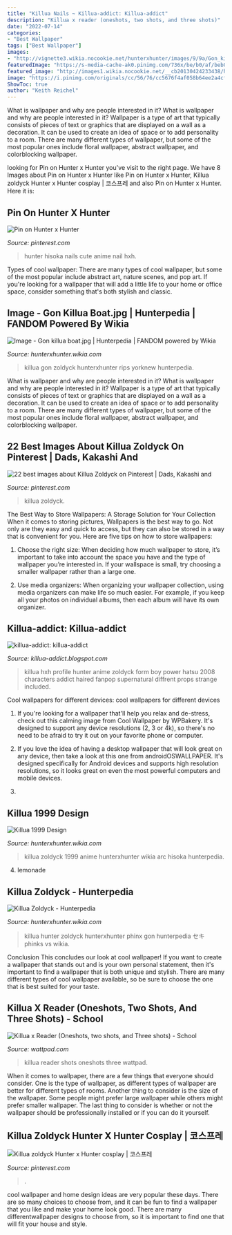 ```yaml
---
title: "Killua Nails ~ Killua-addict: Killua-addict"
description: "Killua x reader (oneshots, two shots, and three shots)"
date: "2022-07-14"
categories:
- "Best Wallpaper"
tags: ["Best Wallpaper"]
images:
- "http://vignette3.wikia.nocookie.net/hunterxhunter/images/9/9a/Gon_killua_boat.jpg/revision/latest?cb=20130922021623"
featuredImage: "https://s-media-cache-ak0.pinimg.com/736x/be/b0/af/beb0afe8f464316a4b4b014e3ac32f31--anime-guys-manga-anime.jpg"
featured_image: "http://images1.wikia.nocookie.net/__cb20130424233438/hunterxhunter/images/f/fc/Phinx_vs_Killua.png"
image: "https://i.pinimg.com/originals/cc/56/76/cc5676f4af058b64ee2a4cf8be855782.png"
ShowToc: true
author: "Keith Reichel"
---
```



What is wallpaper and why are people interested in it?
What is wallpaper and why are people interested in it?
Wallpaper is a type of art that typically consists of pieces of text or graphics that are displayed on a wall as a decoration. It can be used to create an idea of space or to add personality to a room. There are many different types of wallpaper, but some of the most popular ones include floral wallpaper, abstract wallpaper, and colorblocking wallpaper.

	

		
looking for Pin on Hunter x Hunter you've visit to the right page. We have 8 Images about Pin on Hunter x Hunter like Pin on Hunter x Hunter, Killua zoldyck Hunter x Hunter cosplay | 코스프레 and also Pin on Hunter x Hunter. Here it is:
		
    
## Pin On Hunter X Hunter

<img loading=lazy src="https://i.pinimg.com/originals/cc/56/76/cc5676f4af058b64ee2a4cf8be855782.png" onerror="this.onerror=null;this.src='https://tse4.mm.bing.net/th?id=OIP.udq_d2aXWA8Tl_7q1QS7LQHaEK&amp;pid=15.1';" alt="Pin on Hunter x Hunter">

_Source: pinterest.com_

>hunter hisoka nails cute anime nail hxh. 

	

Types of cool wallpaper:
There are many types of cool wallpaper, but some of the most popular include abstract art, nature scenes, and pop art. If you're looking for a wallpaper that will add a little life to your home or office space, consider something that's both stylish and classic.

    
## Image - Gon Killua Boat.jpg | Hunterpedia | FANDOM Powered By Wikia

<img loading=lazy src="http://vignette3.wikia.nocookie.net/hunterxhunter/images/9/9a/Gon_killua_boat.jpg/revision/latest?cb=20130922021623" onerror="this.onerror=null;this.src='https://tse1.mm.bing.net/th?id=OIP.eV4yLgHzex7H_mbvMveNUwHaEK&amp;pid=15.1';" alt="Image - Gon killua boat.jpg | Hunterpedia | FANDOM powered by Wikia">

_Source: hunterxhunter.wikia.com_

>killua gon zoldyck hunterxhunter rips yorknew hunterpedia. 

	

What is wallpaper and why are people interested in it?
What is wallpaper and why are people interested in it?
Wallpaper is a type of art that typically consists of pieces of text or graphics that are displayed on a wall as a decoration. It can be used to create an idea of space or to add personality to a room. There are many different types of wallpaper, but some of the most popular ones include floral wallpaper, abstract wallpaper, and colorblocking wallpaper.

    
## 22 Best Images About Killua Zoldyck On Pinterest | Dads, Kakashi And

<img loading=lazy src="https://s-media-cache-ak0.pinimg.com/736x/be/b0/af/beb0afe8f464316a4b4b014e3ac32f31--anime-guys-manga-anime.jpg" onerror="this.onerror=null;this.src='https://tse4.mm.bing.net/th?id=OIP.HvIArWsgRc0ecLBvbKM-igHaKd&amp;pid=15.1';" alt="22 best images about Killua Zoldyck on Pinterest | Dads, Kakashi and">

_Source: pinterest.com_

>killua zoldyck. 

	

The Best Way to Store Wallpapers: A Storage Solution for Your Collection
When it comes to storing pictures, Wallpapers is the best way to go. Not only are they easy and quick to access, but they can also be stored in a way that is convenient for you. Here are five tips on how to store wallpapers:
1) Choose the right size: When deciding how much wallpaper to store, it’s important to take into account the space you have and the type of wallpaper you’re interested in. If your wallspace is small, try choosing a smaller wallpaper rather than a large one.

2) Use media organizers: When organizing your wallpaper collection, using media organizers can make life so much easier. For example, if you keep all your photos on individual albums, then each album will have its own organizer.

    
## Killua-addict: Killua-addict

<img loading=lazy src="http://3.bp.blogspot.com/_a2w1UZcpp5E/R-FJZRZWoZI/AAAAAAAAAAY/5FFjWACG73Y/S1600-R/1234.jpg" onerror="this.onerror=null;this.src='https://tse1.mm.bing.net/th?id=OIP.H_JwYkrpMrqfT1TlrmqaHAHaFj&amp;pid=15.1';" alt="killua-addict: killua-addict">

_Source: killua-addict.blogspot.com_

>killua hxh profile hunter anime zoldyck form boy power hatsu 2008 characters addict haired fanpop supernatural diffrent props strange included. 

	

Cool wallpapers for different devices:
cool wallpapers for different devices 

1. If you're looking for a wallpaper that'll help you relax and de-stress, check out this calming image from Cool Wallpaper by WPBakery. It's designed to support any device resolutions (2, 3 or 4k), so there's no need to be afraid to try it out on your favorite phone or computer.

2. If you love the idea of having a desktop wallpaper that will look great on any device, then take a look at this one from androidOSWALLPAPER. It's designed specifically for Android devices and supports high resolution resolutions, so it looks great on even the most powerful computers and mobile devices.

3.

    
## Killua 1999 Design

<img loading=lazy src="http://vignette4.wikia.nocookie.net/hunterxhunter/images/6/6e/Killua_1999_Design.gif/revision/latest/scale-to-width/150?cb=20131024025729" onerror="this.onerror=null;this.src='https://tse4.mm.bing.net/th?id=OIP.AAQ_DGOuGgNcx6GZq5hS0gAAAA&amp;pid=15.1';" alt="Killua 1999 Design">

_Source: hunterxhunter.wikia.com_

>killua zoldyck 1999 anime hunterxhunter wikia arc hisoka hunterpedia. 

	

4. lemonade 

    
## Killua Zoldyck - Hunterpedia

<img loading=lazy src="http://images1.wikia.nocookie.net/__cb20130424233438/hunterxhunter/images/f/fc/Phinx_vs_Killua.png" onerror="this.onerror=null;this.src='https://tse1.mm.bing.net/th?id=OIP.GpyA2WdgOSOXuHCTW11eCAHaEK&amp;pid=15.1';" alt="Killua Zoldyck - Hunterpedia">

_Source: hunterxhunter.wikia.com_

>killua hunter zoldyck hunterxhunter phinx gon hunterpedia セキ phinks vs wikia. 

	

Conclusion
This concludes our look at cool wallpaper! If you want to create a wallpaper that stands out and is your own personal statement, then it's important to find a wallpaper that is both unique and stylish. There are many different types of cool wallpaper available, so be sure to choose the one that is best suited for your taste.

    
## Killua X Reader (Oneshots, Two Shots, And Three Shots) - School

<img loading=lazy src="https://d.wattpad.com/story_parts/175900470/images/141b655350473feb.jpg" onerror="this.onerror=null;this.src='https://tse1.mm.bing.net/th?id=OIP.sL2favATPf5UFnFuriTR-wAAAA&amp;pid=15.1';" alt="Killua x Reader (Oneshots, two shots, and Three shots) - School">

_Source: wattpad.com_

>killua reader shots oneshots three wattpad. 

	

When it comes to wallpaper, there are a few things that everyone should consider. One is the type of wallpaper, as different types of wallpaper are better for different types of rooms. Another thing to consider is the size of the wallpaper. Some people might prefer large wallpaper while others might prefer smaller wallpaper. The last thing to consider is whether or not the wallpaper should be professionally installed or if you can do it yourself.

    
## Killua Zoldyck Hunter X Hunter Cosplay | 코스프레

<img loading=lazy src="https://i.pinimg.com/originals/2a/6f/8f/2a6f8f38b3ce4253dc5082de959c11a5.jpg" onerror="this.onerror=null;this.src='https://tse1.mm.bing.net/th?id=OIP.nVJPZ1OPmHeq66r0zQXqhQHaJ4&amp;pid=15.1';" alt="Killua zoldyck Hunter x Hunter cosplay | 코스프레">

_Source: pinterest.com_

>. 

	

cool wallpaper and home design ideas are very popular these days. There are so many choices to choose from, and it can be fun to find a wallpaper that you like and make your home look good. There are many differentwallpaper designs to choose from, so it is important to find one that will fit your house and style.

